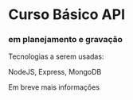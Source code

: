 # Curso Básico API 

### em planejamento e gravação

Tecnologias a  serem usadas:

NodeJS, Express, MongoDB

Em breve mais informações


